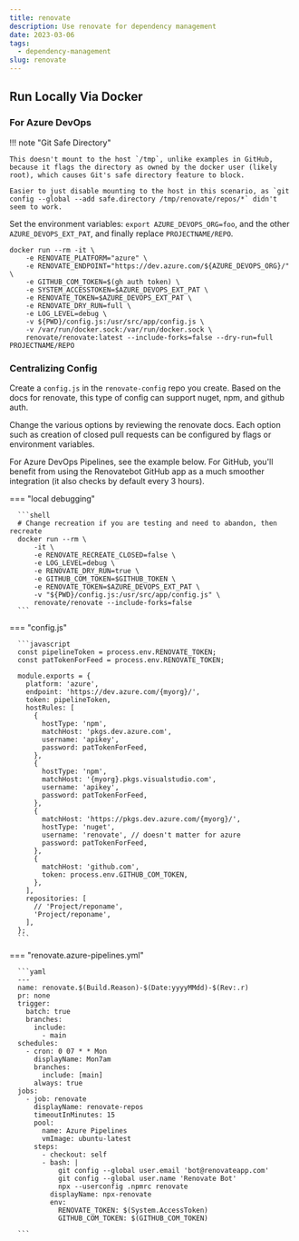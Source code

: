 ```yaml
---
title: renovate
description: Use renovate for dependency management
date: 2023-03-06
tags:
  - dependency-management
slug: renovate
---
```


## Run Locally Via Docker

### For Azure DevOps

!!! note "Git Safe Directory"

    This doesn't mount to the host `/tmp`, unlike examples in GitHub, because it flags the directory as owned by the docker user (likely root), which causes Git's safe directory feature to block.

    Easier to just disable mounting to the host in this scenario, as `git config --global --add safe.directory /tmp/renovate/repos/*` didn't seem to work.

Set the environment variables: `export AZURE_DEVOPS_ORG=foo`, and the other `AZURE_DEVOPS_EXT_PAT`, and finally replace `PROJECTNAME/REPO`.

```shell
docker run --rm -it \
    -e RENOVATE_PLATFORM="azure" \
    -e RENOVATE_ENDPOINT="https://dev.azure.com/${AZURE_DEVOPS_ORG}/" \
    -e GITHUB_COM_TOKEN=$(gh auth token) \
    -e SYSTEM_ACCESSTOKEN=$AZURE_DEVOPS_EXT_PAT \
    -e RENOVATE_TOKEN=$AZURE_DEVOPS_EXT_PAT \
    -e RENOVATE_DRY_RUN=full \
    -e LOG_LEVEL=debug \
    -v ${PWD}/config.js:/usr/src/app/config.js \
    -v /var/run/docker.sock:/var/run/docker.sock \
    renovate/renovate:latest --include-forks=false --dry-run=full PROJECTNAME/REPO

```

### Centralizing Config

Create a `config.js` in the `renovate-config` repo you create.
Based on the docs for renovate, this type of config can support nuget, npm, and github auth.

Change the various options by reviewing the renovate docs.
Each option such as creation of closed pull requests can be configured by flags or environment variables.

For Azure DevOps Pipelines, see the example below.
For GitHub, you'll benefit from using the Renovatebot GitHub app as a much smoother integration (it also checks by default every 3 hours).

=== "local debugging"

      ```shell
      # Change recreation if you are testing and need to abandon, then recreate
      docker run --rm \
          -it \
          -e RENOVATE_RECREATE_CLOSED=false \
          -e LOG_LEVEL=debug \
          -e RENOVATE_DRY_RUN=true \
          -e GITHUB_COM_TOKEN=$GITHUB_TOKEN \
          -e RENOVATE_TOKEN=$AZURE_DEVOPS_EXT_PAT \
          -v "${PWD}/config.js:/usr/src/app/config.js" \
          renovate/renovate --include-forks=false
      ```

=== "config.js"

      ```javascript
      const pipelineToken = process.env.RENOVATE_TOKEN;
      const patTokenForFeed = process.env.RENOVATE_TOKEN;

      module.exports = {
        platform: 'azure',
        endpoint: 'https://dev.azure.com/{myorg}/',
        token: pipelineToken,
        hostRules: [
          {
            hostType: 'npm',
            matchHost: 'pkgs.dev.azure.com',
            username: 'apikey',
            password: patTokenForFeed,
          },
          {
            hostType: 'npm',
            matchHost: '{myorg}.pkgs.visualstudio.com',
            username: 'apikey',
            password: patTokenForFeed,
          },
          {
            matchHost: 'https://pkgs.dev.azure.com/{myorg}/',
            hostType: 'nuget',
            username: 'renovate', // doesn't matter for azure
            password: patTokenForFeed,
          },
          {
            matchHost: 'github.com',
            token: process.env.GITHUB_COM_TOKEN,
          },
        ],
        repositories: [
          // 'Project/reponame',
          'Project/reponame',
        ],
      };
      ```
=== "renovate.azure-pipelines.yml"

      ```yaml
      ---
      name: renovate.$(Build.Reason)-$(Date:yyyyMMdd)-$(Rev:.r)
      pr: none
      trigger:
        batch: true
        branches:
          include:
            - main
      schedules:
        - cron: 0 07 * * Mon
          displayName: Mon7am
          branches:
            include: [main]
          always: true
      jobs:
        - job: renovate
          displayName: renovate-repos
          timeoutInMinutes: 15
          pool:
            name: Azure Pipelines
            vmImage: ubuntu-latest
          steps:
            - checkout: self
            - bash: |
                git config --global user.email 'bot@renovateapp.com'
                git config --global user.name 'Renovate Bot'
                npx --userconfig .npmrc renovate
              displayName: npx-renovate
              env:
                RENOVATE_TOKEN: $(System.AccessToken)
                GITHUB_COM_TOKEN: $(GITHUB_COM_TOKEN)

      ```
